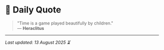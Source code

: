 # 📜 Daily Quote

> "Time is a game played beautifully by children."  
> — **Heraclitus**

---

_Last updated: 13 August 2025 ⏳_

